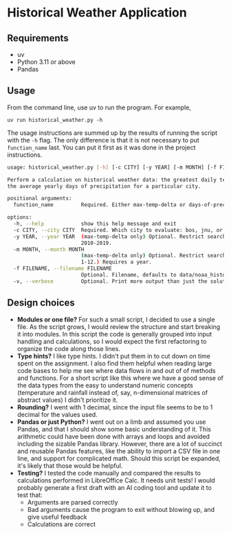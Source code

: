 
# Historical Weather Application

## Requirements

- uv
- Python 3.11 or above
- Pandas

## Usage

From the command line, use uv to run the program.  For example, 
```
uv run historical_weather.py -h
```


The usage instructions are summed up by the results of running the script with the `-h` flag.
The only difference is that it is not necessary to put `function_name` last.  You can put it first as it was done in the project instructions.

```bash
usage: historical_weather.py [-h] [-c CITY] [-y YEAR] [-m MONTH] [-f FILENAME] [-v] function_name

Perform a calculation on historical weather data: the greatest daily temperature change for a particular city, or
the average yearly days of precipitation for a particular city.

positional arguments:
  function_name         Required. Either max-temp-delta or days-of-precip

options:
  -h, --help            show this help message and exit
  -c CITY, --city CITY  Required. Which city to evaluate: bos, jnu, or mia
  -y YEAR, --year YEAR  (max-temp-delta only) Optional. Restrict search to a particular year in the range
                        2010-2019.
  -m MONTH, --month MONTH
                        (max-temp-delta only) Optional. Restrict search to a particular month in the range
                        1-12.) Requires a year.
  -f FILENAME, --filename FILENAME
                        Optional. Filename, defaults to data/noaa_historical_weather_10yr.csv
  -v, --verbose         Optional. Print more output than just the solution.
```

## Design choices

- **Modules or one file?**  For such a small script, I decided to use a single file.  As the script grows, I would review the structure and start breaking it into modules.  In this script the code is generally grouped into input handling and calculations, so I would expect the first refactoring to organize the code along those lines.
- **Type hints?**  I like type hints.  I didn't put them in to cut down on time spent on the assignment.  I also find them helpful when reading large code bases to help me see where data flows in and out of of methods and functions.  For a short script like this where we have a good sense of the data types from the easy to understand numeric concepts (temperature and rainfall instead of, say, n-dimensional matrices of abstract values) I didn't prioritize it.
- **Rounding?**  I went with 1 decimal, since the input file seems to be to 1 decimal for the values used.
- **Pandas or just Python?**  I went out on a limb and assumed you use Pandas, and that I should show some basic understanding of it. This arithmetic could have been done with arrays and loops and avoided including the sizable Pandas library.  However, there are a lot of succinct and reusable Pandas features, like the ability to import a CSV file in one line, and support for complicated math. Should this script be expanded, it's likely that those would be helpful.
- **Testing?**  I tested the code manually and compared the results to calculations performed in LibreOffice Calc.  It needs unit tests!  I would probably generate a first draft with an AI coding tool and update it to test that:
  - Arguments are parsed correctly
  - Bad arguments cause the program to exit without blowing up, and give useful feedback
  - Calculations are correct
